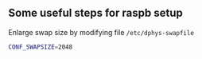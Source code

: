 ## Some useful steps for raspb setup

Enlarge swap size by modifying file `/etc/dphys-swapfile`
```bash
CONF_SWAPSIZE=2048
```
